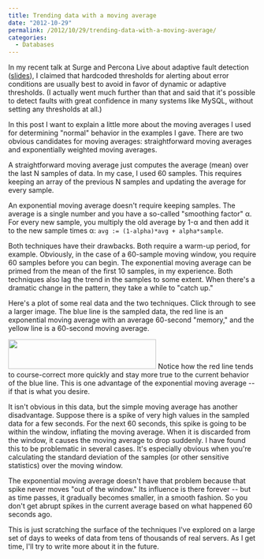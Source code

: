 ```yaml
---
title: Trending data with a moving average
date: "2012-10-29"
permalink: /2012/10/29/trending-data-with-a-moving-average/
categories:
  - Databases
---
```

In my recent talk at Surge and Percona Live about adaptive fault detection ([slides][1]), I claimed that hardcoded thresholds for alerting about error conditions are usually best to avoid in favor of dynamic or adaptive thresholds. (I actually went much further than that and said that it's possible to detect faults with great confidence in many systems like MySQL, without setting any thresholds at all.)

In this post I want to explain a little more about the moving averages I used for determining "normal" behavior in the examples I gave. There are two obvious candidates for moving averages: straightforward moving averages and exponentially weighted moving averages.

A straightforward moving average just computes the average (mean) over the last N samples of data. In my case, I used 60 samples. This requires keeping an array of the previous N samples and updating the average for every sample.

An exponential moving average doesn't require keeping samples. The average is a single number and you have a so-called "smoothing factor" &alpha;. For every new sample, you multiply the old average by 1-&alpha; and then add it to the new sample times &alpha;: `avg := (1-alpha)*avg + alpha*sample`.

Both techniques have their drawbacks. Both require a warm-up period, for example. Obviously, in the case of a 60-sample moving window, you require 60 samples before you can begin. The exponential moving average can be primed from the mean of the first 10 samples, in my experience. Both techniques also lag the trend in the samples to some extent. When there's a dramatic change in the pattern, they take a while to "catch up."

Here's a plot of some real data and the two techniques. Click through to see a larger image. The blue line is the sampled data, the red line is an exponential moving average with an average 60-second "memory," and the yellow line is a 60-second moving average.

[<img src="http://www.xaprb.com/blog/wp-content/uploads/2012/10/moving-averages-300x60.png" alt="" title="moving-averages" width="300" height="60" class="aligncenter size-medium wp-image-2927" />][2] 
Notice how the red line tends to course-correct more quickly and stay more true to the current behavior of the blue line. This is one advantage of the exponential moving average -- if that is what you desire.

It isn't obvious in this data, but the simple moving average has another disadvantage. Suppose there is a spike of very high values in the sampled data for a few seconds. For the next 60 seconds, this spike is going to be within the window, inflating the moving average. When it is discarded from the window, it causes the moving average to drop suddenly. I have found this to be problematic in several cases. It's especially obvious when you're calculating the standard deviation of the samples (or other sensitive statistics) over the moving window.

The exponential moving average doesn't have that problem because that spike never moves "out of the window." Its influence is there forever -- but as time passes, it gradually becomes smaller, in a smooth fashion. So you don't get abrupt spikes in the current average based on what happened 60 seconds ago.

This is just scratching the surface of the techniques I've explored on a large set of days to weeks of data from tens of thousands of real servers. As I get time, I'll try to write more about it in the future.

 [1]: http://www.xaprb.com/blog/2012/10/02/adaptive-fault-detection-in-mysql-servers/
 [2]: http://www.xaprb.com/blog/wp-content/uploads/2012/10/moving-averages.png

